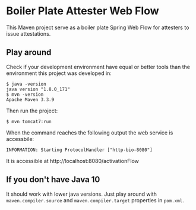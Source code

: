 # Boiler Plate Attester Web Flow #

This Maven project serve as a boiler plate Spring Web Flow for
attesters to issue attestations.

## Play around ##

Check if your development environment have equal or better tools than
the environment this project was developed in:

	$ java -version
	java version "1.8.0_171"
	$ mvn -version
	Apache Maven 3.3.9

Then run the project:

    $ mvn tomcat7:run
	
When the command reaches the following output the web service is accessbile:

    INFORMATION: Starting ProtocolHandler ["http-bio-8080"]

It is accessible at http://localhost:8080/activationFlow

## If you don't have Java 10 ##

It should work with lower java versions. Just play around with
`maven.compiler.source` and `maven.compiler.target` properties in
`pom.xml`.
